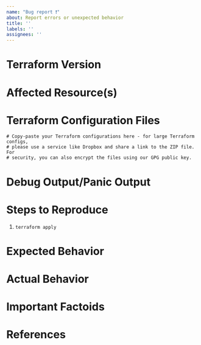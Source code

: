 ```yaml
---
name: "Bug report ❗"
about: Report errors or unexpected behavior
title: ''
labels: ''
assignees: ''
---
```


<!--
Hi there, thank you for opening an issue.
-->

# Terraform Version
<!--
Run `terraform -v` to show the version. If you are not running the latest version of Terraform,
please upgrade because your issue may have already been fixed.
-->

# Affected Resource(s)
<!--
Please list the resources as a list, for example:
- opentelekomcloud_compute_instance_v2
- opentelekomcloud_blockstorage_volume_v2
-->

# Terraform Configuration Files
```hcl
# Copy-paste your Terraform configurations here - for large Terraform configs,
# please use a service like Dropbox and share a link to the ZIP file. For
# security, you can also encrypt the files using our GPG public key.
```

# Debug Output/Panic Output
<!--
Please provide a link to a GitHub Gist containing the complete debug output: https://www.terraform.io/docs/internals/debugging.html.
Please do NOT paste the debug output in the issue; just paste a link to the Gist.
If `Terraform` produced a panic, please provide a link to a GitHub Gist containing the output of the `crash.log`.
-->

# Steps to Reproduce
<!--
Please list the steps required to reproduce the issue, for example:
-->
1. `terraform apply`

# Expected Behavior
<!--
What should have happened?
-->

# Actual Behavior
<!--
What actually happened?
-->

# Important Factoids
<!--
Are there anything atypical about your accounts that we should know?
For example: Which version of OpenTelekomCloud? Tight ACLs.
-->

# References
<!--
Are there any other GitHub issues (open or closed) or Pull Requests that should be linked here? For example:
- GH-1234
- #2546
-->
